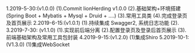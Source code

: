 1.2019-5-30:(v1.0.0) 
    (1).Commit lionHerding v1.0.0 
    (2).基础架构+环境搭建(Spring Boot + Mybatis + Mysql + Druid + ....)
    (3).常用工具类
    (4).完成登录页及首页展示
2.2019-6-15:(v1.0.1) 
    (1).持续集成 Swagger2, 系统日志功能
    (2).
3.2019-7-30: (v1.1.0)
    (1).实现前后端分离
    (2).配置登录页及登录后首页展示
    (3).前端基础架构及常用工具包封装
4.2019-9-15:(v1.2.0)
    (1)集成Shiro
5.2019-10-1:(V1.3.0)
    (1)集成WebSocket


